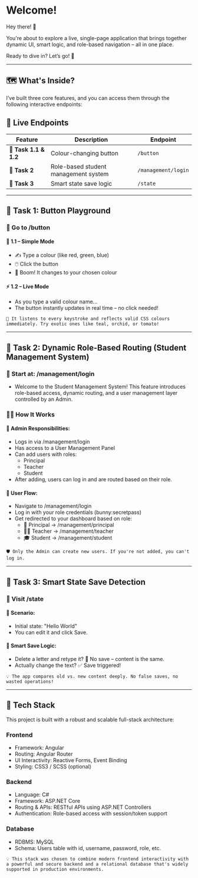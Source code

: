 # Welcome!

Hey there! 🙌  

You're about to explore a live, single-page application that brings together dynamic UI, smart logic, and role-based navigation – all in one place.  

Ready to dive in? Let’s go! 🚀  

---

## 🗺️ What's Inside?

I’ve built three core features, and you can access them through the following interactive endpoints:

<h2>🚀 Live Endpoints</h2>

<table>
  <thead>
    <tr>
      <th>Feature</th>
      <th>Description</th>
      <th>Endpoint</th>
    </tr>
  </thead>
  <tbody>
    <tr>
      <td>🎨 <strong>Task 1.1 &amp; 1.2</strong></td>
      <td>Colour-changing button</td>
      <td><code>/button</code></td>
    </tr>
    <tr>
      <td>🏫 <strong>Task 2</strong></td>
      <td>Role-based student management system</td>
      <td><code>/management/login</code></td>
    </tr>
    <tr>
      <td>💾 <strong>Task 3</strong></td>
      <td>Smart state save logic</td>
      <td><code>/state</code></td>
    </tr>
  </tbody>
</table>


---

## 🎨 Task 1: Button Playground

### 🚏 Go to /button 

#### 🧪 1.1 – Simple Mode

- ✍️ Type a colour (like red, green, blue)
- 🖱️ Click the button
- 🎨 Boom! It changes to your chosen colour

#### ⚡ 1.2 – Live Mode

- As you type a valid colour name...
- The button instantly updates in real time – no click needed!

```
🧠 It listens to every keystroke and reflects valid CSS colours immediately. Try exotic ones like teal, orchid, or tomato!
```

---

## 🏫 Task 2: Dynamic Role-Based Routing (Student Management System)

### 🚏 Start at: /management/login

- Welcome to the Student Management System! This feature introduces role-based access, dynamic routing, and a user management layer controlled by an Admin.

### 🧑‍💼 How It Works

#### 👮 Admin Responsibilities:
- Logs in via /management/login
- Has access to a User Management Panel
- Can add users with roles:
    - Principal
    - Teacher
    - Student
- After adding, users can log in and are routed based on their role.

#### 👥 User Flow:
- Navigate to /management/login
- Log in with your role credentials (bunny:secretpass)
- Get redirected to your dashboard based on role:
    - 👑 Principal → /management/principal
    - 👨‍🏫 Teacher → /management/teacher
    - 🎓 Student → /management/student

```
🛡️ Only the Admin can create new users. If you're not added, you can't log in.
```

---

## 💾 Task 3: Smart State Save Detection

### 🚏 Visit /state

#### 📝 Scenario:

- Initial state: "Hello World"
- You can edit it and click Save.

#### 🧠 Smart Save Logic:

- Delete a letter and retype it? 🛑 No save – content is the same.
- Actually change the text? ✅ Save triggered!

```
💡 The app compares old vs. new content deeply. No false saves, no wasted operations!
```

---

## 🧰 Tech Stack
This project is built with a robust and scalable full-stack architecture:

### Frontend

- Framework: Angular
- Routing: Angular Router
- UI Interactivity: Reactive Forms, Event Binding
- Styling: CSS3 / SCSS (optional)

### Backend

- Language: C#
- Framework: ASP.NET Core
- Routing & APIs: RESTful APIs using ASP.NET Controllers
- Authentication: Role-based access with session/token support

### Database

- RDBMS: MySQL
- Schema: Users table with id, username, password, role, etc.

```
💡 This stack was chosen to combine modern frontend interactivity with a powerful and secure backend and a relational database that's widely supported in production environments.
```


